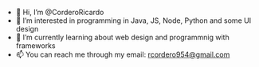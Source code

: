 - 👋 Hi, I’m @CorderoRicardo
- 👀 I’m interested in programming in Java, JS, Node, Python and some UI design
- 🌱 I’m currently learning about web design and programmnig with frameworks
- 📫 You can reach me through my email: rcordero954@gmail.com

<!---
CorderoRicardo/CorderoRicardo is a ✨ special ✨ repository because its `README.md` (this file) appears on your GitHub profile.
You can click the Preview link to take a look at your changes.
--->
